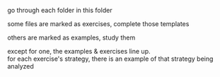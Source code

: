 go through each folder in this folder

some files are marked as exercises, complete those templates

others are marked as examples, study them

except for one, the examples & exercises line up.  
for each exercise's strategy, there is an example of that strategy being analyzed